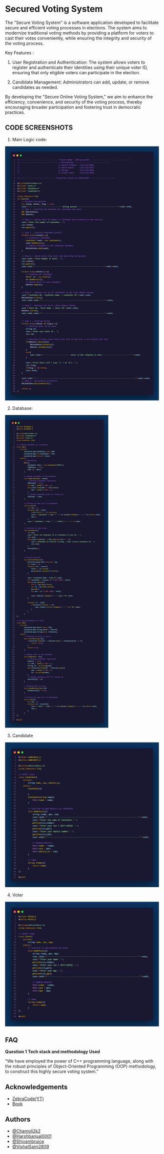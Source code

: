 
# Secured Voting System
The "Secure Voting System" is a software application developed to facilitate secure and efficient voting processes in elections. The system aims to modernize traditional voting methods by providing a platform for voters to cast their votes conveniently, while ensuring the integrity and security of the voting process.


Key Features :

1) User Registration and Authentication: The system allows voters to register and authenticate their identities using their unique voter ID, ensuring that only eligible voters can participate in the election.

2) Candidate Management: Administrators can add, update, or remove candidates as needed.

By developing the "Secure Online Voting System," we aim to enhance the efficiency, convenience, and security of the voting process, thereby encouraging broader participation and fostering trust in democratic practices.
<br>
## CODE SCREENSHOTS

1) Main Logic code: 

![App Screenshot](images/main.png)

2) Database:

![App Screenshot](images/databasepng.png)

3) Candidate

![App Screenshot](images/candidatepng.png)

4) Voter

![App Screenshot](images/voterpng.png)


## FAQ

**Question 1 Tech stack and methodology Used**

"We have employed the power of C++ programming language, along with the robust principles of Object-Oriented Programming (OOP) methodology, to construct this highly secure voting system."



## Acknowledgements

 - [ZebraCode(YT)](https://www.youtube.com/watch?v=aq-eYnsCoP0&ab_channel=ZebraCode)
 - [Book](http://sriyncollege.org/wp-content/uploads/2021/08/ELECTRONIC-VOTING-MACHINE-DOCUMENTATION.pdf)


## Authors

- [@Chamoli2k2](https://github.com/Chamoli2k2)
- [@Harshbansal0001](https://www.github.com/Harshbansal0001)
- [@Shivambruice](https://www.github.com/Shivambruice)
- [@VishalSaini2809](https://www.github.com/VishalSaini28)
